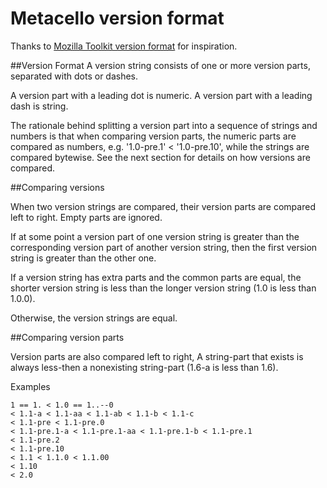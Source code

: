 # Metacello version format

Thanks to [Mozilla Toolkit version format](https://developer.mozilla.org/en/Toolkit_version_format) for inspiration.

##Version Format
A version string consists of one or more version parts, separated with dots or dashes.

A version part with a leading dot is numeric. A version part with a leading dash is string.

The rationale behind splitting a version part into a sequence of strings and numbers is that when comparing version parts, the numeric parts are compared as numbers, e.g. '1.0-pre.1' < '1.0-pre.10', while the strings are compared bytewise. See the next section for details on how versions are compared.

##Comparing versions

When two version strings are compared, their version parts are compared left to right. Empty parts are ignored.

If at some point a version part of one version string is greater than the corresponding version part of another version string, then the first version string is greater than the other one.

If a version string has extra parts and the common parts are equal, the shorter version string is less than the longer version string (1.0 is less than 1.0.0).

Otherwise, the version strings are equal. 

##Comparing version parts

Version parts are also compared left to right, A string-part that exists is always less-then a nonexisting string-part (1.6-a is less than 1.6).

Examples

```
1 == 1. < 1.0 == 1..--0
< 1.1-a < 1.1-aa < 1.1-ab < 1.1-b < 1.1-c
< 1.1-pre < 1.1-pre.0 
< 1.1-pre.1-a < 1.1-pre.1-aa < 1.1-pre.1-b < 1.1-pre.1
< 1.1-pre.2
< 1.1-pre.10
< 1.1 < 1.1.0 < 1.1.00
< 1.10
< 2.0
```